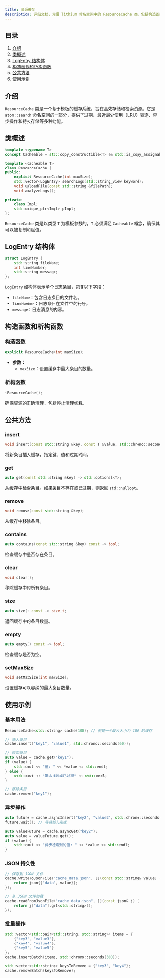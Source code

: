 ```yaml
---
title: 资源缓存
description: 详细文档，介绍 lithium 命名空间中的 ResourceCache 类，包括构造函数、公共方法、LogEntry 结构体和使用示例，用于管理和分析日志文件。
---
```


## 目录

1. [介绍](#介绍)
2. [类概述](#类概述)
3. [LogEntry 结构体](#logentry-结构体)
4. [构造函数和析构函数](#构造函数和析构函数)
5. [公共方法](#公共方法)
6. [使用示例](#使用示例)

## 介绍

`ResourceCache` 类是一个基于模板的缓存系统，旨在高效存储和检索资源。它是 `atom::search` 命名空间的一部分，提供了过期、最近最少使用（LRU）驱逐、异步操作和持久存储等多种功能。

## 类概述

```cpp
template <typename T>
concept Cacheable = std::copy_constructible<T> && std::is_copy_assignable_v<T>;

template <Cacheable T>
class ResourceCache {
public:
    explicit ResourceCache(int maxSize);
    std::vector<LogEntry> searchLogs(std::string_view keyword);
    void uploadFile(const std::string &filePath);
    void analyzeLogs();

private:
    class Impl;
    std::unique_ptr<Impl> pImpl;
};
```

`ResourceCache` 类是以类型 `T` 为模板参数的，`T` 必须满足 `Cacheable` 概念，确保其可以被复制和赋值。

## LogEntry 结构体

```cpp
struct LogEntry {
    std::string fileName;
    int lineNumber;
    std::string message;
};
```

`LogEntry` 结构体表示单个日志条目，包含以下字段：

- `fileName`：包含日志条目的文件名。
- `lineNumber`：日志条目在文件中的行号。
- `message`：日志消息的内容。

## 构造函数和析构函数

### 构造函数

```cpp
explicit ResourceCache(int maxSize);
```

- **参数：**
  - `maxSize`：设置缓存中最大条目的数量。

### 析构函数

```cpp
~ResourceCache();
```

确保资源的正确清理，包括停止清理线程。

## 公共方法

### insert

```cpp
void insert(const std::string &key, const T &value, std::chrono::seconds expirationTime);
```

将新条目插入缓存，指定键、值和过期时间。

### get

```cpp
auto get(const std::string &key) -> std::optional<T>;
```

从缓存中检索条目。如果条目不存在或已过期，则返回 `std::nullopt`。

### remove

```cpp
void remove(const std::string &key);
```

从缓存中移除条目。

### contains

```cpp
auto contains(const std::string &key) const -> bool;
```

检查缓存中是否存在条目。

### clear

```cpp
void clear();
```

移除缓存中的所有条目。

### size

```cpp
auto size() const -> size_t;
```

返回缓存中的条目数量。

### empty

```cpp
auto empty() const -> bool;
```

检查缓存是否为空。

### setMaxSize

```cpp
void setMaxSize(int maxSize);
```

设置缓存可以容纳的最大条目数量。

## 使用示例

### 基本用法

```cpp
ResourceCache<std::string> cache(100); // 创建一个最大大小为 100 的缓存

// 插入条目
cache.insert("key1", "value1", std::chrono::seconds(60));

// 检索条目
auto value = cache.get("key1");
if (value) {
    std::cout << "值: " << *value << std::endl;
} else {
    std::cout << "键未找到或已过期" << std::endl;
}

// 移除条目
cache.remove("key1");
```

### 异步操作

```cpp
auto future = cache.asyncInsert("key2", "value2", std::chrono::seconds(120));
future.wait(); // 等待插入完成

auto valueFuture = cache.asyncGet("key2");
auto value = valueFuture.get();
if (value) {
    std::cout << "异步检索到的值: " << *value << std::endl;
}
```

### JSON 持久性

```cpp
// 保存到 JSON 文件
cache.writeToJsonFile("cache_data.json", [](const std::string& value) {
    return json{{"data", value}};
});

// 从 JSON 文件加载
cache.readFromJsonFile("cache_data.json", [](const json& j) {
    return j["data"].get<std::string>();
});
```

### 批量操作

```cpp
std::vector<std::pair<std::string, std::string>> items = {
    {"key3", "value3"},
    {"key4", "value4"},
    {"key5", "value5"}
};
cache.insertBatch(items, std::chrono::seconds(300));

std::vector<std::string> keysToRemove = {"key3", "key4"};
cache.removeBatch(keysToRemove);
```
